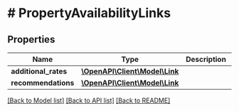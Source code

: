 # # PropertyAvailabilityLinks

## Properties

Name | Type | Description | Notes
------------ | ------------- | ------------- | -------------
**additional_rates** | [**\OpenAPI\Client\Model\Link**](Link.md) |  | [optional]
**recommendations** | [**\OpenAPI\Client\Model\Link**](Link.md) |  | [optional]

[[Back to Model list]](../../README.md#models) [[Back to API list]](../../README.md#endpoints) [[Back to README]](../../README.md)
